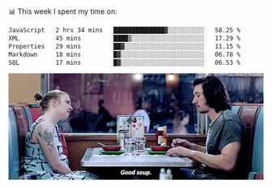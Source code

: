 📊 This week I spent my time on:
<!--START_SECTION:waka-->
```text
JavaScript   2 hrs 34 mins   ██████████████▓░░░░░░░░░░   58.25 % 
XML          45 mins         ████▒░░░░░░░░░░░░░░░░░░░░   17.29 % 
Properties   29 mins         ██▓░░░░░░░░░░░░░░░░░░░░░░   11.15 % 
Markdown     18 mins         █▓░░░░░░░░░░░░░░░░░░░░░░░   06.78 % 
SQL          17 mins         █▓░░░░░░░░░░░░░░░░░░░░░░░   06.53 % 
```
<!--END_SECTION:waka-->


![](goodSoup.gif)
